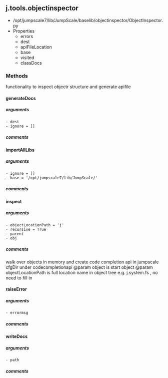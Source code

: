 ## j.tools.objectinspector

- /opt/jumpscale7/lib/JumpScale/baselib/objectinspector/ObjectInspector.py
- Properties
    - errors
    - dest
    - apiFileLocation
    - base
    - visited
    - classDocs

### Methods

functionality to inspect objectr structure and generate apifile

#### generateDocs 
##### arguments

    - dest
    - ignore = []

##### comments

#### importAllLibs 
##### arguments

    - ignore = []
    - base = '/opt/jumpscale7/lib/JumpScale/'

##### comments

#### inspect 
##### arguments

    - objectLocationPath = 'j'
    - recursive = True
    - parent
    - obj

##### comments

walk over objects in memory and create code completion api in jumpscale cfgDir under codecompletionapi
@param object is start object
@param objectLocationPath is full location name in object tree e.g. j.system.fs , no need to fill in

#### raiseError 
##### arguments

    - errormsg

##### comments

#### writeDocs 
##### arguments

    - path

##### comments


